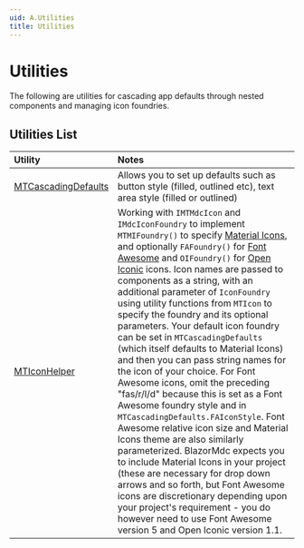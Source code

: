 ```yaml
---
uid: A.Utilities
title: Utilities
---
```

# Utilities

The following are utilities for cascading app defaults through nested components and managing icon foundries.

## Utilities List

| Utility | Notes |
| :------ | :---- |
| [MTCascadingDefaults](xref:U.MTCascadingDefaults) | Allows you to set up defaults such as button style (filled, outlined etc), text area style (filled or outlined) |
| [MTIconHelper](xref:U.MTIconHelper) | Working with `IMTMdcIcon` and `IMdcIconFoundry` to implement `MTMIFoundry()` to specify [Material Icons](https://material.io/resources/icons/?style=baseline), and optionally `FAFoundry()` for [Font Awesome](https://fontawesome.com/icons?d=gallery) and `OIFoundry()` for [Open Iconic](https://useiconic.com/open) icons. Icon names are passed to components as a string, with an additional parameter of `IconFoundry` using utility functions from `MTIcon` to specify the foundry and its optional parameters. Your default icon foundry can be set in `MTCascadingDefaults` (which itself defaults to Material Icons) and then you can pass string names for the icon of your choice. For Font Awesome icons, omit the preceding "fas/r/l/d" because this is set as a Font Awesome foundry style and in `MTCascadingDefaults.FAIconStyle`. Font Awesome relative icon size and Material Icons theme are also similarly parameterized. BlazorMdc expects you to include Material Icons in your project (these are necessary for drop down arrows and so forth, but Font Awesome icons are discretionary depending upon your project's requirement - you do however need to use Font Awesome version 5 and Open Iconic version 1.1. |